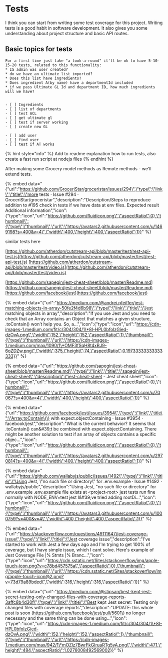 # Tests

I think you can start from writing some test coverage for this project. Writing tests is a good habit in software development. It also gives you some understanding about project structure and basic API routes.

## Basic topics for tests

```
For a first time just take "a look-a-round" it'll be ok to have 5-10-15-20 tests, related to this functionality:
* IS admin was user created?
* do we have an ultimate list imported?
* Does this list have ingredients?
* Does ingredient A(by name) have a departmentId included 
* if we pass Ultimate GL Id and department ID, how much ingredients will we have?


- [ ] Ingredients
- [ ] list of departments
- [ ] test ACL
- [ ] get ultimate gl
- [ ] test if server working
- [ ] create new GL

- [ ] add user
- [ ] find user
- [ ] test if AT works
```

{% hint style="info" %}
 Add to readme explanation how to run tests, also create a fast run script at nodejs files
{% endhint %}

After making some Grocery model methods as Remote methods - we'll extend tests.

{% embed data="{\"url\":\"https://github.com/GroceriStar/groceristar/issues/294\",\"type\":\"link\",\"title\":\"more tests · Issue \#294 · GroceriStar/groceristar\",\"description\":\"Description/Steps to reproduce addition to \#195 check in tests if we have data at env files. Expected result Additional information\",\"icon\":{\"type\":\"icon\",\"url\":\"https://github.com/fluidicon.png\",\"aspectRatio\":0},\"thumbnail\":{\"type\":\"thumbnail\",\"url\":\"https://avatars2.githubusercontent.com/u/1469198?s=400&v=4\",\"width\":400,\"height\":400,\"aspectRatio\":1}}" %}

similar tests here

[https://github.com/atherdon/cutstream-api/blob/master/test/rest-api-test.js](https://github.com/atherdon/cutstream-api/blob/master/test/rest-api-test.js) [https://github.com/atherdon/cutstream-api/blob/master/test/video.js](https://github.com/atherdon/cutstream-api/blob/master/test/video.js)



[https://github.com/sapegin/jest-cheat-sheet/blob/master/Readme.md](https://github.com/sapegin/jest-cheat-sheet/blob/master/Readme.md)  
[https://github.com/facebook/jest](https://github.com/facebook/jest)

{% embed data="{\"url\":\"https://medium.com/@andrei.pfeiffer/jest-matching-objects-in-array-50fe2f4d6b98\",\"type\":\"link\",\"title\":\"Jest matching objects in array\",\"description\":\"If you use Jest and you need to check that an Array contains an Object that matches a given structure, .toContain\(\) won’t help you. So, a…\",\"icon\":{\"type\":\"icon\",\"url\":\"https://cdn-images-1.medium.com/fit/c/304/304/1\*8I-HPL0bfoIzGied-dzOvA.png\",\"width\":152,\"height\":152,\"aspectRatio\":1},\"thumbnail\":{\"type\":\"thumbnail\",\"url\":\"https://cdn-images-1.medium.com/max/1090/1\*OMF3fSqH8t4xBJ9-6oZDZw.png\",\"width\":375,\"height\":74,\"aspectRatio\":0.19733333333333333}}" %}

{% embed data="{\"url\":\"https://github.com/sapegin/jest-cheat-sheet/blob/master/Readme.md\",\"type\":\"link\",\"title\":\"sapegin/jest-cheat-sheet\",\"description\":\"jest-cheat-sheet - Jest cheat sheet\",\"icon\":{\"type\":\"icon\",\"url\":\"https://github.com/fluidicon.png\",\"aspectRatio\":0},\"thumbnail\":{\"type\":\"thumbnail\",\"url\":\"https://avatars2.githubusercontent.com/u/70067?s=400&v=4\",\"width\":400,\"height\":400,\"aspectRatio\":1}}" %}

{% embed data="{\"url\":\"https://github.com/facebook/jest/issues/3954\",\"type\":\"link\",\"title\":\"Array.toContain\(\) with expect.objectContaining · Issue \#3954 · facebook/jest\",\"description\":\"What is the current behavior? It seems that .toContain\(\) can&\#39;t be combined with expect.objectContaining. There might be another solution to test if an array of objects contains a specific objec...\",\"icon\":{\"type\":\"icon\",\"url\":\"https://github.com/fluidicon.png\",\"aspectRatio\":0},\"thumbnail\":{\"type\":\"thumbnail\",\"url\":\"https://avatars2.githubusercontent.com/u/2970814?s=400&v=4\",\"width\":400,\"height\":400,\"aspectRatio\":1}}" %}

{% embed data="{\"url\":\"https://github.com/wallabyjs/public/issues/1492\",\"type\":\"link\",\"title\":\"Using Jest, \\\"no such file or directory\\\" for .env.example · Issue \#1492 · wallabyjs/public\",\"description\":\"Using Jest, &quot;no such file or directory&quot; for .env.example .env.example file exists at &lt;project-root&gt; jest tests run fine normally with NODE\_ENV=test jest I&\#39;ve tried adding rootDi...\",\"icon\":{\"type\":\"icon\",\"url\":\"https://github.com/fluidicon.png\",\"aspectRatio\":0},\"thumbnail\":{\"type\":\"thumbnail\",\"url\":\"https://avatars3.githubusercontent.com/u/1000759?s=400&v=4\",\"width\":400,\"height\":400,\"aspectRatio\":1}}" %}

{% embed data="{\"url\":\"https://stackoverflow.com/questions/49111647/jest-coverage-issue\",\"type\":\"link\",\"title\":\"Jest coverage issue\",\"description\":\"I\'ve started to work with Jest a few days ago and I\'m trying to get 100% of coverage, but I have simple issue, which I cant solve.  Here\'s example of Jest Coverage   File          \|% Stmts \|% Branc...\",\"icon\":{\"type\":\"icon\",\"url\":\"https://cdn.sstatic.net/Sites/stackoverflow/img/apple-touch-icon.png?v=c78bd457575a\",\"aspectRatio\":0},\"thumbnail\":{\"type\":\"thumbnail\",\"url\":\"https://cdn.sstatic.net/Sites/stackoverflow/img/apple-touch-icon@2.png?v=73d79a89bded\",\"width\":316,\"height\":316,\"aspectRatio\":1}}" %}

{% embed data="{\"url\":\"https://medium.com/@stipsan/best-kept-jest-secret-testing-only-changed-files-with-coverage-reports-3affc8b4d30f\",\"type\":\"link\",\"title\":\"Best kept Jest secret: Testing only changed files with coverage reports\",\"description\":\"UPDATE: this whole post is soon \(https://github.com/facebook/jest/pull/5601\) no longer necessary and the same thing can be done using…\",\"icon\":{\"type\":\"icon\",\"url\":\"https://cdn-images-1.medium.com/fit/c/304/304/1\*8I-HPL0bfoIzGied-dzOvA.png\",\"width\":152,\"height\":152,\"aspectRatio\":1},\"thumbnail\":{\"type\":\"thumbnail\",\"url\":\"https://cdn-images-1.medium.com/max/942/1\*mOZlz7BwrFkGIruaRTg5yA.png\",\"width\":471,\"height\":484,\"aspectRatio\":1.0276008492569002}}" %}




